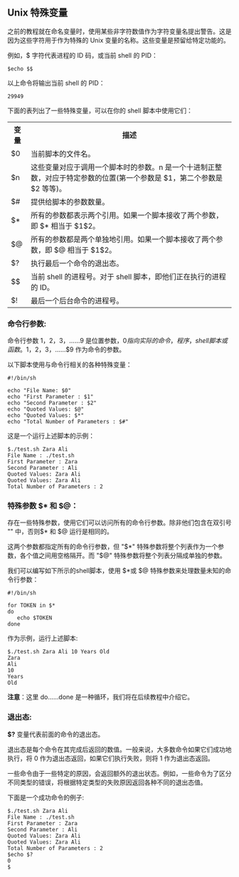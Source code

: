 ## Unix 特殊变量

之前的教程就在命名变量时，使用某些非字符数值作为字符变量名提出警告。这是因为这些字符用于作为特殊的 Unix 变量的名称。这些变量是预留给特定功能的。

例如，$ 字符代表进程的 ID 码，或当前 shell 的 PID：

    $echo $$

以上命令将输出当前 shell 的 PID：

    29949

下面的表列出了一些特殊变量，可以在你的 shell 脚本中使用它们：
<table>
<tr>
<th>变量</th>
<th>描述</th>
</tr>
<tr>
<td>$0</td>
<td>当前脚本的文件名。</td>
</tr>
<tr>
<td>$n</td>
<td>这些变量对应于调用一个脚本时的参数。n 是一个十进制正整数，对应于特定参数的位置(第一个参数是 $1，第二个参数是 $2 等等)。</td>
</tr>
<tr>
<td>$#</td>
<td>提供给脚本的参数数量。</td>
</tr>
<tr>
<td>$*</td>
<td>所有的参数都表示两个引用。如果一个脚本接收了两个参数，即 $* 相当于 $1$2。</td>
</tr>
<tr>
<td>$@</td>
<td>所有的参数都是两个单独地引用。如果一个脚本接收了两个参数，即 $@ 相当于 $1$2。</td>
</tr>
<tr>
<td>$?</td>
<td>执行最后一个命令的退出态。</td>
</tr>
<tr>
<td>$$</td>
<td>当前 shell 的进程号。对于 shell 脚本，即他们正在执行的进程的 ID。</td>
</tr>
<tr>
<td>$!</td>
<td>最后一个后台命令的进程号。</td>
</tr>
</table>

### 命令行参数:

命令行参数 $1，$2，$3，……$9 是位置参数，$0 指向实际的命令，程序，shell 脚本或函数。$1，$2，$3，……$9 作为命令的参数。

以下脚本使用与命令行相关的各种特殊变量：

    #!/bin/sh
    
    echo "File Name: $0"
    echo "First Parameter : $1"
    echo "Second Parameter : $2"
    echo "Quoted Values: $@"
    echo "Quoted Values: $*"
    echo "Total Number of Parameters : $#"

这是一个运行上述脚本的示例：

    $./test.sh Zara Ali
    File Name : ./test.sh
    First Parameter : Zara
    Second Parameter : Ali
    Quoted Values: Zara Ali
    Quoted Values: Zara Ali
    Total Number of Parameters : 2

### 特殊参数 $* 和 $@：

存在一些特殊参数，使用它们可以访问所有的命令行参数。除非他们包含在双引号 "" 中，否则$* 和 $@ 运行是相同的。

这两个参数都指定所有的命令行参数，但 "$*" 特殊参数将整个列表作为一个参数，各个值之间用空格隔开。而 "$@" 特殊参数将整个列表分隔成单独的参数。

我们可以编写如下所示的shell脚本，使用 $*或 $@ 特殊参数来处理数量未知的命令行参数：

    #!/bin/sh
    
    for TOKEN in $*
    do
       echo $TOKEN
    done

作为示例，运行上述脚本:

    $./test.sh Zara Ali 10 Years Old
    Zara
    Ali
    10
    Years
    Old

**注意**：这里 do……done 是一种循环，我们将在后续教程中介绍它。

### 退出态:

**$?** 变量代表前面的命令的退出态。

退出态是每个命令在其完成后返回的数值。一般来说，大多数命令如果它们成功地执行，将 0 作为退出态返回，如果它们执行失败，则将 1 作为退出态返回。

一些命令由于一些特定的原因，会返回额外的退出状态。例如，一些命令为了区分不同类型的错误，将根据特定类型的失败原因返回各种不同的退出态值。

下面是一个成功命令的例子:

    $./test.sh Zara Ali
    File Name : ./test.sh
    First Parameter : Zara
    Second Parameter : Ali
    Quoted Values: Zara Ali
    Quoted Values: Zara Ali
    Total Number of Parameters : 2
    $echo $?
    0
    $